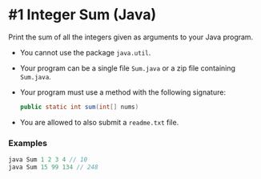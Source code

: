# #1 Integer Sum (Java)

Print the sum of all the integers given as arguments to your Java program.
* You cannot use the package `java.util`.
* Your program can be a single file `Sum.java` or a zip file containing `Sum.java`.
* Your program must use a method with the following signature:
    ```java
    public static int sum(int[] nums)
    ```

* You are allowed to also submit a `readme.txt` file.

### Examples

```java
java Sum 1 2 3 4 // 10
java Sum 15 99 134 // 248
```
